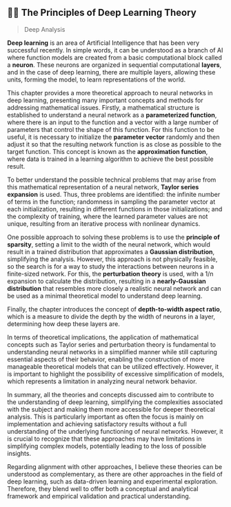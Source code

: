 ## 🧠📖 The Principles of Deep Learning Theory

> Deep Analysis

**Deep learning** is an area of Artificial Intelligence that has been very successful recently. In simple words, it can be understood as a branch of AI where function models are created from a basic computational block called a **neuron**. These neurons are organized in sequential computational **layers**, and in the case of deep learning, there are multiple layers, allowing these units, forming the model, to learn representations of the world.

This chapter provides a more theoretical approach to neural networks in deep learning, presenting many important concepts and methods for addressing mathematical issues. Firstly, a mathematical structure is established to understand a neural network as a **parameterized function**, where there is an input to the function and a vector with a large number of parameters that control the shape of this function. For this function to be useful, it is necessary to initialize the **parameter vector** randomly and then adjust it so that the resulting network function is as close as possible to the target function. This concept is known as the **approximation function**, where data is trained in a learning algorithm to achieve the best possible result.

To better understand the possible technical problems that may arise from this mathematical representation of a neural network, **Taylor series expansion** is used. Thus, three problems are identified: the infinite number of terms in the function; randomness in sampling the parameter vector at each initialization, resulting in different functions in those initializations; and the complexity of training, where the learned parameter values are not unique, resulting from an iterative process with nonlinear dynamics.

One possible approach to solving these problems is to use the **principle of sparsity**, setting a limit to the width of the neural network, which would result in a trained distribution that approximates a **Gaussian distribution**, simplifying the analysis. However, this approach is not physically feasible, so the search is for a way to study the interactions between neurons in a finite-sized network. For this, the **perturbation theory** is used, with a 1/n expansion to calculate the distribution, resulting in a **nearly-Gaussian distribution** that resembles more closely a realistic neural network and can be used as a minimal theoretical model to understand deep learning.

Finally, the chapter introduces the concept of **depth-to-width aspect ratio**, which is a measure to divide the depth by the width of neurons in a layer, determining how deep these layers are.

In terms of theoretical implications, the application of mathematical concepts such as Taylor series and perturbation theory is fundamental to understanding neural networks in a simplified manner while still capturing essential aspects of their behavior, enabling the construction of more manageable theoretical models that can be utilized effectively. However, it is important to highlight the possibility of excessive simplification of models, which represents a limitation in analyzing neural network behavior.

In summary, all the theories and concepts discussed aim to contribute to the understanding of deep learning, simplifying the complexities associated with the subject and making them more accessible for deeper theoretical analysis. This is particularly important as often the focus is mainly on implementation and achieving satisfactory results without a full understanding of the underlying functioning of neural networks. However, it is crucial to recognize that these approaches may have limitations in simplifying complex models, potentially leading to the loss of possible insights.

Regarding alignment with other approaches, I believe these theories can be understood as complementary, as there are other approaches in the field of deep learning, such as data-driven learning and experimental exploration. Therefore, they blend well to offer both a conceptual and analytical framework and empirical validation and practical understanding.